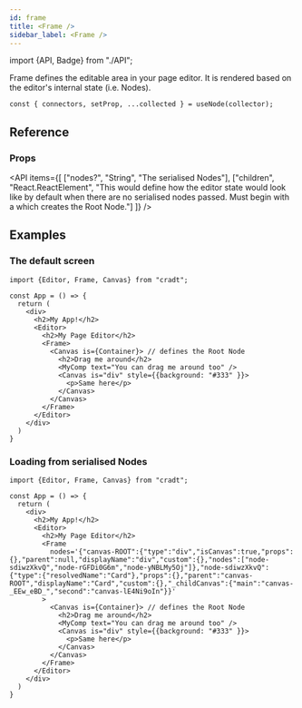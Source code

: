 ```yaml
---
id: frame
title: <Frame />
sidebar_label: <Frame />
---
```


import {API, Badge} from "./API";

<Badge type="component" />

Frame defines the editable area in your page editor. It is rendered based on the editor's internal state (i.e. Nodes).

```tsx
const { connectors, setProp, ...collected } = useNode(collector);
```



## Reference
### Props
<API items={[
  ["nodes?", "String", "The serialised Nodes"],
  ["children", "React.ReactElement<Canvas>", "This would define how the editor state would look like by default when there are no serialised nodes passed. Must begin with a <Canvas /> which creates the Root Node."]
]} /> 


## Examples

### The default screen
```tsx {9,10,16,17}
import {Editor, Frame, Canvas} from "cradt";

const App = () => {
  return (
    <div>
      <h2>My App!</h2>
      <Editor>
        <h2>My Page Editor</h2>
        <Frame> 
          <Canvas is={Container}> // defines the Root Node
            <h2>Drag me around</h2>
            <MyComp text="You can drag me around too" />
            <Canvas is="div" style={{background: "#333" }}>
              <p>Same here</p>
            </Canvas>
          </Canvas>
        </Frame>
      </Editor>
    </div>
  )
}
```

### Loading from serialised Nodes
```tsx {10}
import {Editor, Frame, Canvas} from "cradt";

const App = () => {
  return (
    <div>
      <h2>My App!</h2>
      <Editor>
        <h2>My Page Editor</h2>
        <Frame
          nodes='{"canvas-ROOT":{"type":"div","isCanvas":true,"props":{},"parent":null,"displayName":"div","custom":{},"nodes":["node-sdiwzXkvQ","node-rGFDi0G6m","node-yNBLMy5Oj"]},"node-sdiwzXkvQ":{"type":{"resolvedName":"Card"},"props":{},"parent":"canvas-ROOT","displayName":"Card","custom":{},"_childCanvas":{"main":"canvas-_EEw_eBD_","second":"canvas-lE4Ni9oIn"}}'
        > 
          <Canvas is={Container}> // defines the Root Node
            <h2>Drag me around</h2>
            <MyComp text="You can drag me around too" />
            <Canvas is="div" style={{background: "#333" }}>
              <p>Same here</p>
            </Canvas>
          </Canvas>
        </Frame>
      </Editor>
    </div>
  )
}
```
